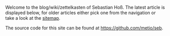 Welcome to the blog/wiki/zettelkasten of Sebastian Hoß. The latest article is displayed below, for older articles either pick one from the navigation or take a look at the [sitemap](/sitemap/).

The source code for this site can be found at https://github.com/metio/seb.
